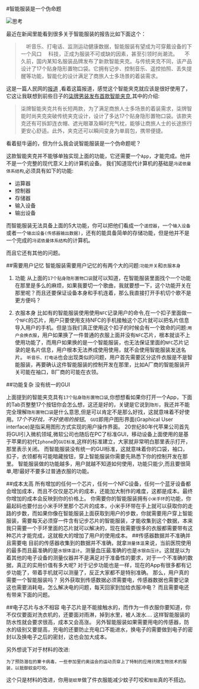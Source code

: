 #智能服装是一个伪命题

![思考](http://upload-images.jianshu.io/upload_images/22188-b6bd98cf74ed1464.jpg?imageMogr2/auto-orient/strip%7CimageView2/2/w/1240)

最近在新闻里能看到很多关于智能服装的报告比如下面这个：


>　听音乐、打电话、监测运动健康数据，智能服装有望成为可穿戴设备的下一个风口
　科技，正成为服装不可或缺的因素，甚至引领时尚潮流。
　不久前，国内某知名服装品牌发布了新款智能夹克。与传统夹克不同，该产品设计了17个贴身隐形置物口袋。它拥有记步、控制音乐、遥控拍照、丢失提醒等功能，智能化的设计满足了商旅人士多场景的着装需求。


这是一篇人民网的[报道](http://scitech.people.com.cn/n1/2016/0829/c1007-28671738.html) ,看着这篇报道，感觉这个智能夹克就应该是很好使用了，它这让我联想到前些日子的[柒牌男装发布首款智能夹克](http://www.techweb.com.cn/it/2016-07-28/2367164.shtml),其中的介绍:


>柒牌智能夹克共有长短两款，为了满足商旅人士多场景的着装需求，柒牌智能时尚夹克突破传统夹克设计，设计了多达17个贴身隐形置物口袋。该款夹克还有可拆卸连衣帽、遮光眼罩及瞬时充气枕，能够让商旅人士的长途旅行更安心舒适。此外，夹克还可以瞬间变身为单肩包，携带便捷。

看着挺牛逼的，但为什么我会说智能服装是一个伪命题呢？

这款智能夹克并不能够单独实现上面的功能，它还需要一个`App`，才能完成。他并不是一个完整的现代意义上的计算机设备。
我们知道现代计算机的基础是`冯诺依曼体系结构`,必须具有如下的功能:

* 运算器
* 控制器
* 存储器
* 输入设备
* 输出设备

而智能服装无法具备上面的5大功能，你可以把他们看成一个`遥控器`，一个`输入设备`或者一个`输出设备(传感器输出数据)`，还有的能具备简单的存储功能，但是他并不是一个完成的`冯诺依曼体系结构`的计算机。

而且它还有其他的问题。

##需要用户记忆
智能服装需要用户记忆的有两个大的问题:`功能开关`和`衣服本身`

1. 功能
从上面的`17个贴身隐形置物口袋`就可以知道，在智能服装里面找个一个功能在那里是多么的麻烦，如果我要切一个歌曲，我就要想一下，这个功能开关在那里呢？而且还要保证设备本身和手机连着，那么我直接打开手机切个歌不是更方便吗？

2. 衣服本身
比如有的智能服装使用使用`NFC`记录用户的命令,在一个扣子里面做一个`NFC`的芯片，用户只要使用支持NFC的手机接触这个芯片就可以把名片信息导入用户的手机。但是当我们真正使用这个扣子的时候会有一个致命的问题:`用户会换衣服`，用户如果换了一件普通的衣服上面并没有`NFC`芯片，根本就谈不上使用功能了，而用户如果换的是一个智能服装，也无法保证里面的`NFC`芯片记录的是名片信息，用户根本无法养成使用使用，就不会使用智能服装发送名片。
`听音乐、打电话`也会出现类似的问题，用户首先需要区分这件衣服是不是智能服装，再要确认这件智能服装的控制开发在那里，比如A厂商的智能服装开关可能在袖口，B厂商的可能在衣领。

##功能复杂 没有统一的GUI

上面提到的智能夹克具有`17个贴身隐形置物口袋`,你想想看如果你打开一个App，下面的Tab页整整17个按钮你会怎么想，这还是好的，关键是它说到`隐形`，我还并不能完全理解`隐形置物口袋`是什么意思,但是可以肯定不是那么好找，这就意味着不好使用。*17个不好找，不好使用的按钮*。
`GUI`即用户图形界面(Graphical User interface)是指采用图形方式实现的用户操作界面。
20世纪80年代苹果公司首先将GUI引入微机领域,微软公司也随后在PC了标准GUI，移动设备上面使用的是基于苹果的初代`Iphone`的`GUI标准`,这样的标准建立，大家就非常明白那里表示打开，那里表示关闭。
而智能服装没有统一的GUI标准，这就意味着你的口袋，袖口，扣子，衣领都有可能暗藏按钮，穿上智能服装你需要先熟悉下你的控制开发在那里。
智能服装做的功能越多，用户就越不知道如何使用，功能只能少,而且要很简单,嗯!最好不要多过普通衣服的功能。

##成本太高
所有增加的任何一个芯片，任何一个NFC设备，任何一个蓝牙设备都会增加成本，而且不仅仅是芯片的成本，还能加大制作的难度，这都是成本。最终你增加的成本会反映到你的价格上。
你需要你的智能服装拥有`小米手环`的功能，你最起码也要付出小米手环里那个芯片的成本，小米手环带在手上就可以获取你的走路的步数，而如果你像在智能服装上面获取到用户的步数，你就需要用户穿上智能服装，需要每天必须穿一件含有记步芯片的智能服装，才能收集到这个数据，本来我只需要一个手环里面的芯片就可以解决的，现在我需要很多的衣服都需要带有这种芯片才能完成，这就极大的增加了用户的使用成本。
##传感器数据并不准确并且需要电
目前的传感器收集到的数据并不准确，就拿`测量体温`来说，当前医院使用的最多而且最准确的是`水银体温计`。测量血压最准确的也是`水银血压计`。这就是以为着其他的电子设备的测量仪器并不是满足对于准备性的要求，对于一个不准确的数据，真正的实用价值有多大呢?
对于记步功能也是一样，现在的App有很多都有记步功能了，带着手机就可以测量了，反正大家都不是特别准确。
那么，用户真的需要一个智能服装吗？
另外获取到传感数据必须需要电，传感器数据也需要记录这也需要消耗电，怎么解决电的问题，每天回家到加给衣服冲电？
而且需要电还有带来下面的问题。

##电子芯片与水不相容
电子芯片是不能接触水的，而作为一件衣服你要知道，你不仅仅要面对洗衣机的，还要面对雨淋，掉到水里，被人泼水....
这样智能服装的防水性就会要求很高，成本又会高涨。
另外智能服装如果需要用电的传感器，防水的级别又要提高，充电的还要防止充电口不能进水，换电子的需要做到电子的密封以及换电子之后的密封，这也会加大成本。

另外想说下对于材料的改进:
```
为了预防潜在的寨卡病毒，一些参加里约奥运会的运动员穿上了特制的应用抗微生物技术的服装，以抵御蚊虫叮咬。
```
这个只是材料的改进，你用`驱蚊草`做了件衣服能减少蚊子叮咬和`智能`真的不搭边。

